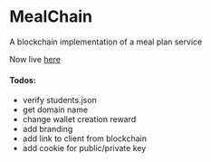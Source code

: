# MealChain
A blockchain implementation of a meal plan service

Now live [here](http://142.93.4.41/)

#### Todos:
* verify students.json
* get domain name
* change wallet creation reward
* add branding
* add link to client from blockchain
* add cookie for public/private key
